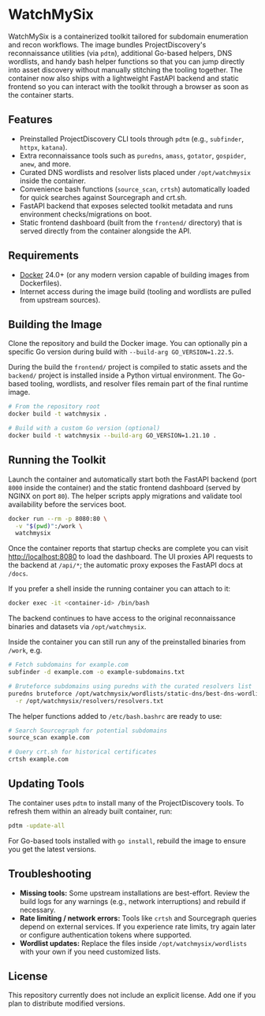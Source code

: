 # WatchMySix

WatchMySix is a containerized toolkit tailored for subdomain enumeration and recon workflows. The image bundles ProjectDiscovery's reconnaissance utilities (via `pdtm`), additional Go-based helpers, DNS wordlists, and handy bash helper functions so that you can jump directly into asset discovery without manually stitching the tooling together. The container now also ships with a lightweight FastAPI backend and static frontend so you can interact with the toolkit through a browser as soon as the container starts.

## Features

- Preinstalled ProjectDiscovery CLI tools through `pdtm` (e.g., `subfinder`, `httpx`, `katana`).
- Extra reconnaissance tools such as `puredns`, `amass`, `gotator`, `gospider`, `anew`, and more.
- Curated DNS wordlists and resolver lists placed under `/opt/watchmysix` inside the container.
- Convenience bash functions (`source_scan`, `crtsh`) automatically loaded for quick searches against Sourcegraph and crt.sh.
- FastAPI backend that exposes selected toolkit metadata and runs environment checks/migrations on boot.
- Static frontend dashboard (built from the `frontend/` directory) that is served directly from the container alongside the API.

## Requirements

- [Docker](https://docs.docker.com/get-docker/) 24.0+ (or any modern version capable of building images from Dockerfiles).
- Internet access during the image build (tooling and wordlists are pulled from upstream sources).

## Building the Image

Clone the repository and build the Docker image. You can optionally pin a specific Go version during build with `--build-arg GO_VERSION=1.22.5`.

During the build the `frontend/` project is compiled to static assets and the `backend/` project is installed inside a Python virtual environment. The Go-based tooling, wordlists, and resolver files remain part of the final runtime image.

```bash
# From the repository root
docker build -t watchmysix .

# Build with a custom Go version (optional)
docker build -t watchmysix --build-arg GO_VERSION=1.21.10 .
```

## Running the Toolkit

Launch the container and automatically start both the FastAPI backend (port `8000` inside the container) and the static frontend dashboard (served by NGINX on port `80`). The helper scripts apply migrations and validate tool availability before the services boot.

```bash
docker run --rm -p 8080:80 \
  -v "$(pwd)":/work \
  watchmysix
```

Once the container reports that startup checks are complete you can visit <http://localhost:8080> to load the dashboard. The UI proxies API requests to the backend at `/api/*`; the automatic proxy exposes the FastAPI docs at `/docs`.

If you prefer a shell inside the running container you can attach to it:

```bash
docker exec -it <container-id> /bin/bash
```

The backend continues to have access to the original reconnaissance binaries and datasets via `/opt/watchmysix`.

Inside the container you can still run any of the preinstalled binaries from `/work`, e.g.

```bash
# Fetch subdomains for example.com
subfinder -d example.com -o example-subdomains.txt

# Bruteforce subdomains using puredns with the curated resolvers list
puredns bruteforce /opt/watchmysix/wordlists/static-dns/best-dns-wordlist.txt example.com \
  -r /opt/watchmysix/resolvers/resolvers.txt
```

The helper functions added to `/etc/bash.bashrc` are ready to use:

```bash
# Search Sourcegraph for potential subdomains
source_scan example.com

# Query crt.sh for historical certificates
crtsh example.com
```

## Updating Tools

The container uses `pdtm` to install many of the ProjectDiscovery tools. To refresh them within an already built container, run:

```bash
pdtm -update-all
```

For Go-based tools installed with `go install`, rebuild the image to ensure you get the latest versions.

## Troubleshooting

- **Missing tools:** Some upstream installations are best-effort. Review the build logs for any warnings (e.g., network interruptions) and rebuild if necessary.
- **Rate limiting / network errors:** Tools like `crtsh` and Sourcegraph queries depend on external services. If you experience rate limits, try again later or configure authentication tokens where supported.
- **Wordlist updates:** Replace the files inside `/opt/watchmysix/wordlists` with your own if you need customized lists.

## License

This repository currently does not include an explicit license. Add one if you plan to distribute modified versions.
